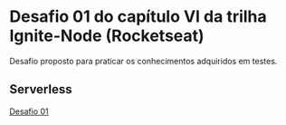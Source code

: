 # Desafio 01 do capítulo VI da trilha Ignite-Node (Rocketseat)

Desafio proposto para praticar os conhecimentos adquiridos em testes.

## Serverless

[Desafio 01](https://www.notion.so/Desafio-01-Construindo-com-serverless-1fdde2c717a94f7aa077e746cb077bec)
